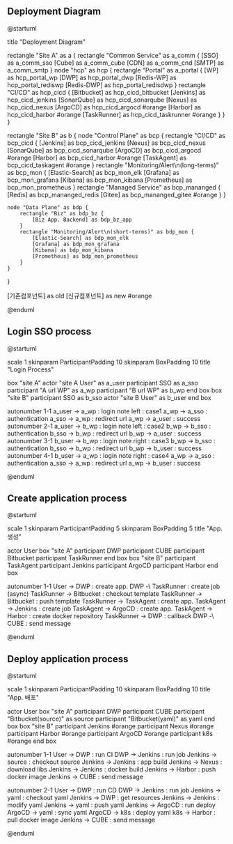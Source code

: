 ## Deployment Diagram
@startuml

title "Deployment Diagram"

rectangle "Site A" as a {
    rectangle "Common Service" as a_comm {
        [SSO] as a_comm_sso
        [Cube] as a_comm_cube
        [CDN] as a_comm_cnd
        [SMTP] as a_comm_smtp
    }
    node "hcp" as hcp {
        rectangle "Portal" as a_portal {
            [WP] as hcp_portal_wp
            [DWP] as hcp_portal_dwp
            [Redis-WP] as hcp_portal_rediswp
            [Redis-DWP] as hcp_portal_redisdwp
        }
        rectangle "CI/CD" as hcp_cicd {
            [Bitbucket] as hcp_cicd_bitbucket
            [Jenkins] as hcp_cicd_jenkins
            [SonarQube] as hcp_cicd_sonarqube
            [Nexus] as hcp_cicd_nexus
            [ArgoCD] as hcp_cicd_argocd #orange
            [Harbor] as hcp_cicd_harbor #orange
            [TaskRunner] as hcp_cicd_taskrunner #orange
        }
    }
}

rectangle "Site B" as b {
    node "Control Plane" as bcp {
        rectangle "CI/CD" as bcp_cicd {
            [Jenkins] as bcp_cicd_jenkins
            [Nexus] as bcp_cicd_nexus
            [SonarQube] as bcp_cicd_sonarqube
            [ArgoCD] as bcp_cicd_argocd #orange
            [Harbor] as bcp_cicd_harbor #orange
            [TaskAgent] as bcp_cicd_taskagent #orange
        }
        rectangle "Monitoring/Alert\n(long-terms)" as bcp_mon {
            [Elastic-Search] as bcp_mon_elk
            [Grafana] as bcp_mon_grafana
            [Kibana] as bcp_mon_kibana
            [Prometheus] as bcp_mon_prometheus
        }
        rectangle "Managed Service" as bcp_mananged {
            [Redis] as bcp_mananged_redis
            [Gitee] as bcp_mananged_gitee #orange
        }
    }

    node "Data Plane" as bdp {
        rectangle "Biz" as bdp_bz {
            [Biz App. Backend] as bdp_bz_app
        }
        rectangle "Monitoring/Alert\n(short-terms)" as bdp_mon {
            [Elastic-Search] as bdp_mon_elk
            [Grafana] as bdp_mon_grafana
            [Kibana] as bdp_mon_kibana
            [Prometheus] as bdp_mon_prometheus
        }
    }
}

[기존컴포넌트] as old
[신규컴포넌트] as new #orange

@enduml

## Login SSO process
@startuml

scale 1
skinparam ParticipantPadding 10
skinparam BoxPadding 10
title "Login Process"

box "site A"
actor "site A User" as a_user
participant SSO as a_sso
participant "A url WP" as a_wp
participant "B url WP" as b_wp
end box
box "site B"
participant SSO as b_sso
actor "site B User" as b_user
end box

autonumber 1-1
a_user -> a_wp : login
note left : case1
a_wp -> a_sso : authentication
a_sso -> a_wp : redirect url
a_wp -> a_user : success
autonumber 2-1
a_user -> b_wp : login
note left : case2
b_wp -> b_sso : authentication
b_sso -> b_wp : redirect url
b_wp -> a_user : success
autonumber 3-1
b_user -> b_wp : login
note right : case3
b_wp -> b_sso : authentication
b_sso -> b_wp : redirect url
b_wp -> b_user : success
autonumber 4-1
b_user -> a_wp : login
note right : case4
a_wp -> a_sso : authentication
a_sso -> a_wp : redirect url
a_wp -> b_user : success

@enduml

## Create application process
@startuml

scale 1
skinparam ParticipantPadding 5
skinparam BoxPadding 5
title "App. 생성"

actor User
box "site A"
participant DWP
participant CUBE
participant Bitbucket
participant TaskRunner
end box
box "site B"
participant TaskAgent
participant Jenkins
participant ArgoCD
participant Harbor
end box

autonumber 1-1
User -> DWP : create app.
DWP -\ TaskRunner : create job (async)
TaskRunner -> Bitbucket : checkout template
TaskRunner -> Bitbucket : push template
TaskRunner -> TaskAgent : create app.
TaskAgent -> Jenkins : create job
TaskAgent -> ArgoCD : create app.
TaskAgent -> Harbor : create docker repository
TaskRunner -> DWP : callback
DWP -\ CUBE : send message

@enduml

## Deploy application process
@startuml

scale 1
skinparam ParticipantPadding 10
skinparam BoxPadding 10
title "App. 배포"

actor User
box "site A"
participant DWP
participant CUBE
participant "Bitbucket(source)" as source
participant "Bitbucket(yaml)" as yaml
end box
box "site B"
participant Jenkins #orange
participant Nexus #orange
participant Harbor #orange
participant ArgoCD #orange
participant k8s #orange
end box

autonumber 1-1
User -> DWP : run CI
DWP -> Jenkins : run job
Jenkins -> source : checkout source
Jenkins -> Jenkins : app build
Jenkins -> Nexus : download libs
Jenkins -> Jenkins : docker build
Jenkins -> Harbor : push docker image
Jenkins -> CUBE : send message

autonumber 2-1
User -> DWP : run CD
DWP -> Jenkins : run job
Jenkins -> yaml : checkout yaml
Jenkins -> DWP : get resources
Jenkins -> Jenkins : modify yaml
Jenkins -> yaml : push yaml
Jenkins -> ArgoCD : run deploy
ArgoCD -> yaml : sync yaml
ArgoCD -> k8s : deploy yaml
k8s -> Harbor : pull docker image
Jenkins -> CUBE : send message

@enduml